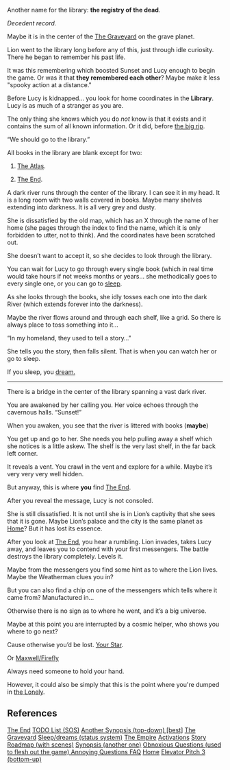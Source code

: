 Another name for the library: **the registry of the dead**.

*Decedent record.*

Maybe it is in the center of the [The Graveyard](/p/8c61516daa304a7da75a31432d1c6e04) on the grave planet.

Lion went to the library long before any of this, just through idle curiosity. There he began to remember his past life.

It was this remembering which boosted Sunset and Lucy enough to begin the game. Or was it that **they remembered each other**? Maybe make it less "spooky action at a distance."

Before Lucy is kidnapped… you look for home coordinates in the **Library**. Lucy is as much of a stranger as you are.

The only thing she knows which you do *not* know is that it exists and it contains the sum of all known information. Or it did, before [the big rip](/p/1d8d81535d8546efaf7e01bf32f7471f).

“We should go to the library.”

All books in the library are blank except for two:

1.  [The Atlas](/p/57b8f60842394ece9e38713428e85455).

2.  [The End](/p/96f5dcec0cba496fafc1e25040a57b07).

A dark river runs through the center of the library. I can see it in my head. It is a long room with two walls covered in books. Maybe many shelves extending into darkness. It is all very grey and dusty.

She is dissatisfied by the old map, which has an X through the name of her home (she pages through the index to find the name, which it is only forbidden to utter, not to think). And the coordinates have been scratched out.

She doesn’t want to accept it, so she decides to look through the library.

You can wait for Lucy to go through every single book (which in real time would take hours if not weeks months or years… she methodically goes to every single one, or you can go to [sleep](/p/c6ada77226e24eab9558973d33216c8c).

As she looks through the books, she idly tosses each one into the dark River (which extends forever into the darkness).

Maybe the river flows around and through each shelf, like a grid. So there is always place to toss something into it…

“In my homeland, they used to tell a story…"

She tells you the story, then falls silent. That is when you can watch her or go to sleep.

If you sleep, you [dream.](/p/c6ada77226e24eab9558973d33216c8c)

***

There is a bridge in the center of the library spanning a vast dark river.

You are awakened by her calling you. Her voice echoes through the cavernous halls. “Sunset!”

When you awaken, you see that the river is littered with books (**maybe**)

You get up and go to her. She needs you help pulling away a shelf which she notices is a little askew. The shelf is the very last shelf, in the far back left corner.

It reveals a vent. You crawl in the vent and explore for a while. Maybe it’s very very very well hidden.

But anyway, this is where **you** find [The End](/p/96f5dcec0cba496fafc1e25040a57b07).

After you reveal the message, Lucy is not consoled.

She is still dissatisfied. It is not until she is in Lion’s captivity that she sees that it is gone. Maybe Lion’s palace and the city is the same planet as [Home](/p/a20eec20a73b4baf90f96bd591b6d7ee)? But it has lost its essence.

After you look at [The End](/p/96f5dcec0cba496fafc1e25040a57b07), you hear a rumbling. Lion invades, takes Lucy away, and leaves you to contend with your first messengers. The battle destroys the library completely. Levels it.

Maybe from the messengers you find some hint as to where the Lion lives. Maybe the Weatherman clues you in?

But you can also find a chip on one of the messengers which tells where it came from? Manufactured in…

Otherwise there is no sign as to where he went, and it’s a big universe.

Maybe at this point you are interrupted by a cosmic helper, who shows you where to go next?

Cause otherwise you’d be lost. [Your Star](/p/8ea13698180a4c3a8c71d9ac4f956c5f).

Or [Maxwell/Firefly](/p/fa265d0089834a398c8b7a51bd6d8cb3)

Always need someone to hold your hand.

However, it could also be simply that this is the point where you're dumped in [the Lonely](/p/2e52e2f53aea40569e46d4db26a5cb37).

## References

[The End](/p/96f5dcec0cba496fafc1e25040a57b07)
[TODO List (SOS)](/p/4742b7c786aa444fb1e01144c78d2890)
[Another Synopsis (top-down) \[best\]](/p/735c96da2df5451eb19b2b2a6b342e74)
[The Graveyard](/p/8c61516daa304a7da75a31432d1c6e04)
[Sleep/dreams (status system)](/p/c6ada77226e24eab9558973d33216c8c)
[The Empire](/p/d85eed9c903b45ae80d803c44ba66be5)
[Activations](/p/6186266638ff44bc9fa48d3cb912f53b)
[Story Roadmap (with scenes)](/p/64c71b1bfb2a4717a53593ce05b258f8)
[Synopsis (another one)](/p/21d29c8fa11c46c3aeb6b26c29a1505e)
[Obnoxious Questions (used to flesh out the game) Annoying Questions FAQ](/p/0b6fa809714a4d62bc688da4979df27b)
[Home](/p/a20eec20a73b4baf90f96bd591b6d7ee)
[Elevator Pitch 3 (bottom-up)](/p/c60cc3e805e545fd886efd133271279c)
